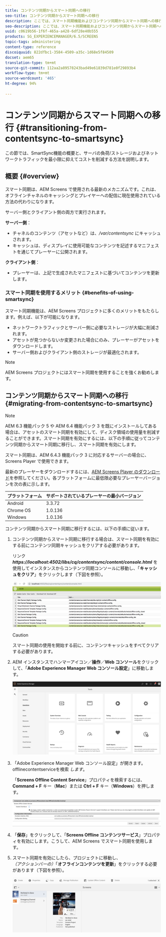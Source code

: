 ```yaml
---
title: コンテンツ同期からスマート同期への移行
seo-title: コンテンツ同期からスマート同期への移行
description: ここでは、スマート同期機能およびコンテンツ同期からスマート同期への移行方法について説明します。
seo-description: ここでは、スマート同期機能およびコンテンツ同期からスマート同期への移行方法について説明します。
uuid: c0619b56-1f6f-465a-a428-6df28e40b555
products: SG_EXPERIENCEMANAGER/6.5/SCREENS
topic-tags: administering
content-type: reference
discoiquuid: 822dfbc1-3584-4509-a35c-1d68e5f84509
docset: aem65
translation-type: tm+mt
source-git-commit: 112aa2a89578243bad49e61839d781e0f29893b4
workflow-type: tm+mt
source-wordcount: '465'
ht-degree: 94%

---
```



# コンテンツ同期からスマート同期への移行 {#transitioning-from-contentsync-to-smartsync}

この節では、SmartSync機能の概要と、サーバの負荷/ストレージおよびネットワークトラフィックを最小限に抑えてコストを削減する方法を説明します。

## 概要 {#overview}

スマート同期は、AEM Screens で使用される最新のメカニズムです。これは、オフラインチャネルのキャッシングとプレイヤーへの配信に現在使用されている方法の代わりになります。

サーバー側とクライアント側の両方で実行されます。

**サーバー側**：

* チャネルのコンテンツ（アセットなど）は、*/var/contentsync* にキャッシュされます。
* キャッシュは、ディスプレイに使用可能なコンテンツを記述するマニフェストを通じてプレーヤーに公開されます。

**クライアント側**：

* プレーヤーは、上記で生成されたマニフェストに基づいてコンテンツを更新します。

### スマート同期を使用するメリット {#benefits-of-using-smartsync}

スマート同期機能は、AEM Screens プロジェクトに多くのメリットをもたらします。例えば、以下が可能になります。

* ネットワークトラフィックとサーバー側に必要なストレージが大幅に削減されます。
* アセットが見つからないか変更された場合にのみ、プレーヤーがアセットをダウンロードします。
* サーバー側およびクライアント側のストレージが最適化されます。

>[!NOTE]
>
>AEM Screens プロジェクトにはスマート同期を使用することを強くお勧めします。

## コンテンツ同期からスマート同期への移行 {#migrating-from-contentsync-to-smartsync}

>[!NOTE]
>
>AEM 6.3 機能パック 5 や AEM 6.4 機能パック 3 を既にインストールしてある場合は、アセットのスマート同期を有効にして、ディスク領域の使用量を削減することができます。スマート同期を有効にするには、以下の手順に従ってコンテンツ同期からスマート同期に移行し、スマート同期を有効にします。
>
>スマート同期は、AEM 6.4.3 機能パック 3 に対応するサーバーの場合に、Screens Player で使用できます。
>
>最新のプレーヤーをダウンロードするには、[AEM Screens Player のダウンロード](https://download.macromedia.com/screens/)を参照してください。各プラットフォームに最低限必要なプレーヤーバージョンを次の表に示します。

| **プラットフォーム** | **サポートされているプレーヤーの最小バージョン** |
|---|---|
| Android | 3.3.72 |
| Chrome OS | 1.0.136 |
| Windows | 1.0.136 |

コンテンツ同期からスマート同期に移行するには、以下の手順に従います。

1. コンテンツ同期からスマート同期に移行する場合は、スマート同期を有効にする前にコンテンツ同期キャッシュをクリアする必要があります。

   リンク ***https://localhost:4502/libs/cq/contentsync/content/console.html*** を使用してインスタンスからコンテンツ同期コンソールに移動し、「**キャッシュをクリア**」をクリックします（下図を参照）。

   ![clear_contesync_cache](assets/clear_contesync_cache.png)

   >[!CAUTION]
   >
   >スマート同期の使用を開始する前に、コンテンツキャッシュをすべてクリアする必要があります。

1. AEM インスタンスでハンマーアイコン／**操作**／**Web コンソール**&#x200B;をクリックして、「**Adobe Experience Manager Web コンソール設定**」に移動します。

   ![screen_shot_2019-02-11at15339pm](assets/screen_shot_2019-02-11at15339pm.png)

1. 「Adobe Experience Manager Web コンソール設定」が開きます。offlinecontentserviceを検索 *します*。

   「**Screens Offline Content Service**」プロパティを検索するには、**Command + F** キー（**Mac**）または **Ctrl + F** キー（**Windows**）を押します。

   ![screen_shot_2019-02-19at22643pm](assets/screen_shot_2019-02-19at22643pm.png)

1. 「**保存**」をクリックして、「**Screens Offline コンテンツサービス**」プロパティを有効にします。こうして、AEM Screens でスマート同期を使用します。
1. スマート同期を有効にしたら、プロジェクトに移動し、*（アクションバーの）*「**オフラインコンテンツを更新**」をクリックする必要があります（下図を参照）。

   ![screen_shot_2019-02-25at102605am](assets/screen_shot_2019-02-25at102605am.png)